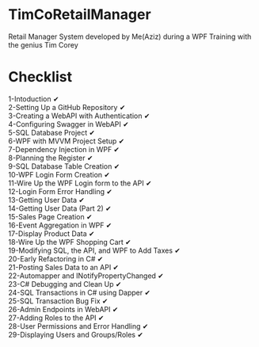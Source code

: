 # TimCoRetailManager
Retail Manager System developed by Me(Aziz) during a WPF Training with the genius Tim Corey

# Checklist
 1-Intoduction ✔<br/>
 2-Setting Up a GitHub Repository ✔<br/>
 3-Creating a WebAPI with Authentication ✔<br/>
 4-Configuring Swagger in WebAPI ✔<br/>
 5-SQL Database Project ✔<br/>
 6-WPF with MVVM Project Setup ✔<br/>
 7-Dependency Injection in WPF ✔<br/>
 8-Planning the Register ✔<br/>
 9-SQL Database Table Creation ✔<br/>
10-WPF Login Form Creation ✔<br/>
11-Wire Up the WPF Login form to the API ✔<br/>
12-Login Form Error Handling ✔<br/>
13-Getting User Data ✔<br/>
14-Getting User Data (Part 2) ✔<br/>
15-Sales Page Creation ✔<br/>
16-Event Aggregation in WPF ✔<br/>
17-Display Product Data ✔<br/>
18-Wire Up the WPF Shopping Cart ✔<br/>
19-Modifying SQL, the API, and WPF to Add Taxes ✔<br/>
20-Early Refactoring in C# ✔<br/>
21-Posting Sales Data to an API ✔<br/>
22-Automapper and INotifyPropertyChanged ✔<br/>
23-C# Debugging and Clean Up ✔<br/>
24-SQL Transactions in C# using Dapper ✔<br/>
25-SQL Transaction Bug Fix ✔<br/>
26-Admin Endpoints in WebAPI ✔<br/>
27-Adding Roles to the API ✔<br/>
28-User Permissions and Error Handling ✔<br/>
29-Displaying Users and Groups/Roles ✔<br/>
